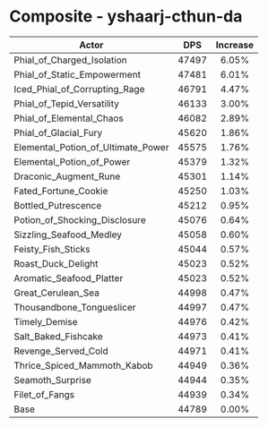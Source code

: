 # Composite - yshaarj-cthun-da
| Actor | DPS | Increase |
|---|:---:|:---:|
|Phial_of_Charged_Isolation|47497|6.05%|
|Phial_of_Static_Empowerment|47481|6.01%|
|Iced_Phial_of_Corrupting_Rage|46791|4.47%|
|Phial_of_Tepid_Versatility|46133|3.00%|
|Phial_of_Elemental_Chaos|46082|2.89%|
|Phial_of_Glacial_Fury|45620|1.86%|
|Elemental_Potion_of_Ultimate_Power|45575|1.76%|
|Elemental_Potion_of_Power|45379|1.32%|
|Draconic_Augment_Rune|45301|1.14%|
|Fated_Fortune_Cookie|45250|1.03%|
|Bottled_Putrescence|45212|0.95%|
|Potion_of_Shocking_Disclosure|45076|0.64%|
|Sizzling_Seafood_Medley|45058|0.60%|
|Feisty_Fish_Sticks|45044|0.57%|
|Roast_Duck_Delight|45023|0.52%|
|Aromatic_Seafood_Platter|45023|0.52%|
|Great_Cerulean_Sea|44998|0.47%|
|Thousandbone_Tongueslicer|44997|0.47%|
|Timely_Demise|44976|0.42%|
|Salt_Baked_Fishcake|44973|0.41%|
|Revenge_Served_Cold|44971|0.41%|
|Thrice_Spiced_Mammoth_Kabob|44949|0.36%|
|Seamoth_Surprise|44944|0.35%|
|Filet_of_Fangs|44939|0.34%|
|Base|44789|0.00%|

